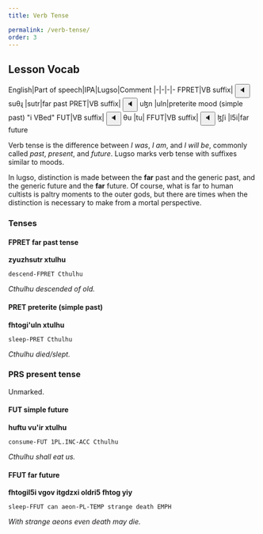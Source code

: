 ```yaml
---
title: Verb Tense

permalink: /verb-tense/
order: 3
---
```


## Lesson Vocab

English|Part of speech|IPA|Lugso|Comment
|-|-|-|-
FPRET|VB suffix|<span class='spoken '> <button class='speak' type='button' data-ipa='suθɻ'>🔈</button> <span class='ipa'>suθɻ</span> </span>|sutr|far past
PRET|VB suffix|<span class='spoken '> <button class='speak' type='button' data-ipa='uɮn'>🔈</button> <span class='ipa'>uɮn</span> </span>|uln|preterite mood (simple past) "i VBed"
FUT|VB suffix|<span class='spoken '> <button class='speak' type='button' data-ipa='θu'>🔈</button> <span class='ipa'>θu</span> </span>|tu|
FFUT|VB suffix|<span class='spoken '> <button class='speak' type='button' data-ipa='ɮʃi'>🔈</button> <span class='ipa'>ɮʃi</span> </span>|l5i|far future

Verb tense is the difference between _I was_, _I am_, and _I will be_, commonly called _past_, _present_, and _future_. 
Lugso marks verb tense with suffixes similar to moods.

In lugso, distinction is made between the **far** past and the generic past, and the generic future and the **far** future. Of course, what is far to human cultists is paltry moments to the outer gods, but there are times when the distinction is necessary to make from a mortal perspective.

### Tenses

#### FPRET far past tense

**zyuzhsutr xtulhu**

`descend-FPRET Cthulhu`

_Cthulhu descended of old._

#### PRET preterite (simple past)

**fhtogi'uln xtulhu**

`sleep-PRET Cthulhu`

_Cthulhu died/slept._

### PRS present tense

Unmarked.

#### FUT simple future

**huftu vu'ir xtulhu**

`consume-FUT 1PL.INC-ACC Cthulhu`

_Cthulhu shall eat us._

#### FFUT far future

**fhtogil5i vgov itgdzxi oldri5 fhtog yiy**

`sleep-FFUT can aeon-PL-TEMP strange death EMPH`

_With strange aeons even death may die._
